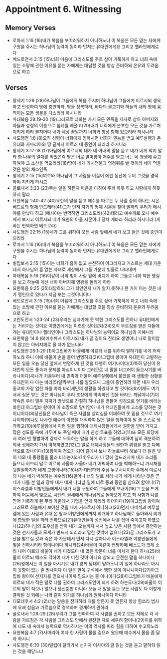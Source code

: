 #  Appointment 6. Witnessing

## Memory Verses
- 로마서 1:16 (16)내가 복음을 부끄러워하지 아니하노니 이 복음은 모든 믿는 자에게 구원을 주시는 하나님의 능력이 됨이라 먼저는 유대인에게요 그리고 헬라인에게로다
- 베드로전서 3:15 (15)너희 마음에 그리스도를 주로 삼아 거룩하게 하고 너희 속에 있는 소망에 관한 이유를 묻는 자에게는 대답할 것을 항상 준비하되 온유와 두려움으로 하고

## Verses
- 창세기 1:28 (28)하나님이 그들에게 복을 주시며 하나님이 그들에게 이르시되 생육하고 번성하여 땅에 충만하라, 땅을 정복하라, 바다의 물고기와 하늘의 새와 땅에 움직이는 모든 생물을 다스리라 하시니라
- 마태복음 28:19-20 (19)그러므로 너희는 가서 모든 민족을 제자로 삼아 아버지와 아들과 성령의 이름으로 침례를 베풀고(20)내가 너희에게 분부한 모든 것을 가르쳐 지키게 하라 볼지어다 내가 세상 끝날까지 너희와 항상 함께 있으리라 하시니라
- 사도행전 1:8 (8)오직 성령이 너희에게 임하시면 너희가 권능을 받고 예루살렘과 온 유대와 사마리아와 땅 끝까지 이르러 내 증인이 되리라 하시니라
- 창세기 3:17-18 (17)아담에게 이르시되 네가 네 아내의 말을 듣고 내가 네게 먹지 말라 한 나무의 열매를 먹었은즉 땅은 너로 말미암아 저주를 받고 너는 네 평생에 수고하여야 그 소산을 먹으리라(18)땅이 네게 가시덤불과 엉겅퀴를 낼 것이라 네가 먹을 것은 밭의 채소인즉
- 창세기 2:15 (15)여호와 하나님이 그 사람을 이끌어 에덴 동산에 두어 그것을 경작하며 지키게 하시고
- 골로새서 3:23 (23)무슨 일을 하든지 마음을 다하여 주께 하듯 하고 사람에게 하듯 하지 말라
- 요한복음 1:40-42 (40)요한의 말을 듣고 예수를 따르는 두 사람 중의 하나는 시몬 베드로의 형제 안드레라(41)그가 먼저 자기의 형제 시몬을 찾아 말하되 우리가 메시야를 만났다 하고 (메시야는 번역하면 그리스도라)(42)데리고 예수께로 오니 예수께서 보시고 이르시되 네가 요한의 아들 시몬이니 장차 게바라 하리라 하시니라 (게바는 번역하면 베드로라)
- 사도행전 22:15 (15)네가 그를 위하여 모든 사람 앞에서 네가 보고 들은 것에 증인이 되리라
- 로마서 1:16 (16)내가 복음을 부끄러워하지 아니하노니 이 복음은 모든 믿는 자에게 구원을 주시는 하나님의 능력이 됨이라 먼저는 유대인에게요 그리고 헬라인에게로다
- 빌립보서 2:15 (15)이는 너희가 흠이 없고 순전하여 어그러지고 거스르는 세대 가운데서 하나님의 흠 없는 자녀로 세상에서 그들 가운데 빛들로 나타내며
- 마태복음 5:16 (16)이같이 너희 빛이 사람 앞에 비치게 하여 그들로 너희 착한 행실을 보고 하늘에 계신 너희 아버지께 영광을 돌리게 하라
- 요한복음 9:25 (25)대답하되 그가 죄인인지 내가 알지 못하나 한 가지 아는 것은 내가 맹인으로 있다가 지금 보는 그것이니이다
- 베드로전서 3:15 (15)너희 마음에 그리스도를 주로 삼아 거룩하게 하고 너희 속에 있는 소망에 관한 이유를 묻는 자에게는 대답할 것을 항상 준비하되 온유와 두려움으로 하고
- 고린도전서 1:23-24 (23)우리는 십자가에 못 박힌 그리스도를 전하니 유대인에게는 거리끼는 것이요 이방인에게는 미련한 것이로되(24)오직 부르심을 받은 자들에게는 유대인이나 헬라인이나 그리스도는 하나님의 능력이요 하나님의 지혜니라
- 요한복음 14:6 (6)예수께서 이르시되 내가 곧 길이요 진리요 생명이니 나로 말미암지 않고는 아버지께로 올 자가 없느니라
- 사도행전 26:1-29 (1)아그립바가 바울에게 이르되 너를 위하여 말하기를 네게 허락하노라 하니 이에 바울이 손을 들어 변명하되(2)아그립바 왕이여 유대인이 고발하는 모든 일을 오늘 당신 앞에서 변명하게 된 것을 다행히 여기나이다(3)특히 당신이 유대인의 모든 풍속과 문제를 아심이니이다 그러므로 내 말을 너그러이 들으시기를 바라나이다(4)내가 처음부터 내 민족과 더불어 예루살렘에서 젊었을 때 생활한 상황을 유대인이 다 아는 바라(5)일찍부터 나를 알았으니 그들이 증언하려 하면 내가 우리 종교의 가장 엄한 파를 따라 바리새인의 생활을 하였다고 할 것이라(6)이제도 여기 서서 심문 받는 것은 하나님이 우리 조상에게 약속하신 것을 바라는 까닭이니(7)이 약속은 우리 열두 지파가 밤낮으로 간절히 하나님을 받들어 섬김으로 얻기를 바라는 바인데 아그립바 왕이여 이 소망으로 말미암아 내가 유대인들에게 고소를 당하는 것이니이다(8)당신들은 하나님이 죽은 사람을 살리심을 어찌하여 못 믿을 것으로 여기나이까(9)나도 나사렛 예수의 이름을 대적하여 많은 일을 행하여야 될 줄 스스로 생각하고(10)예루살렘에서 이런 일을 행하여 대제사장들에게서 권한을 받아 가지고 많은 성도를 옥에 가두며 또 죽일 때에 내가 찬성 투표를 하였고(11)또 모든 회당에서 여러 번 형벌하여 강제로 모독하는 말을 하게 하고 그들에 대하여 심히 격분하여 외국 성에까지 가서 박해하였고(12)그 일로 대제사장들의 권한과 위임을 받고 다메섹으로 갔나이다(13)왕이여 정오가 되어 길에서 보니 하늘로부터 해보다 더 밝은 빛이 나와 내 동행들을 둘러 비추는지라(14)우리가 다 땅에 엎드러지매 내가 소리를 들으니 히브리 말로 이르되 사울아 사울아 네가 어찌하여 나를 박해하느냐 가시채를 뒷발질하기가 네게 고생이니라(15)내가 대답하되 주님 누구시니이까 주께서 이르시되 나는 네가 박해하는 예수라(16)일어나 너의 발로 서라 내가 네게 나타난 것은 곧 네가 나를 본 일과 장차 내가 네게 나타날 일에 너로 종과 증인을 삼으려 함이니(17)이스라엘과 이방인들에게서 내가 너를 구원하여 그들에게 보내어(18)그 눈을 뜨게 하여 어둠에서 빛으로, 사탄의 권세에서 하나님께로 돌아오게 하고 죄 사함과 나를 믿어 거룩하게 된 무리 가운데서 기업을 얻게 하리라 하더이다(19)아그립바 왕이여 그러므로 하늘에서 보이신 것을 내가 거스르지 아니하고(20)먼저 다메섹과 예루살렘에 있는 사람과 유대 온 땅과 이방인에게까지 회개하고 하나님께로 돌아와서 회개에 합당한 일을 하라 전하므로(21)유대인들이 성전에서 나를 잡아 죽이고자 하였으나(22)하나님의 도우심을 받아 내가 오늘까지 서서 높고 낮은 사람 앞에서 증언하는 것은 선지자들과 모세가 반드시 되리라고 말한 것밖에 없으니(23)곧 그리스도가 고난을 받으실 것과 죽은 자 가운데서 먼저 다시 살아나사 이스라엘과 이방인들에게 빛을 전하시리라 함이니이다 하니라(24)바울이 이같이 변명하매 베스도가 크게 소리 내어 이르되 바울아 네가 미쳤도다 네 많은 학문이 너를 미치게 한다 하니(25)바울이 이르되 베스도 각하여 내가 미친 것이 아니요 참되고 온전한 말을 하나이다(26)왕께서는 이 일을 아시기로 내가 왕께 담대히 말하노니 이 일에 하나라도 아시지 못함이 없는 줄 믿나이다 이 일은 한쪽 구석에서 행한 것이 아니니이다(27)아그립바 왕이여 선지자를 믿으시나이까 믿으시는 줄 아나이다(28)아그립바가 바울에게 이르되 네가 적은 말로 나를 권하여 그리스도인이 되게 하려 하는도다(29)바울이 이르되 말이 적으나 많으나 당신뿐만 아니라 오늘 내 말을 듣는 모든 사람도 다 이렇게 결박된 것 외에는 나와 같이 되기를 하나님께 원하나이다 하니라
- 디모데후서 4:2 (2)너는 말씀을 전파하라 때를 얻든지 못 얻든지 항상 힘쓰라 범사에 오래 참음과 가르침으로 경책하며 경계하며 권하라
- 골로새서 1:28-29 (28)우리가 그를 전파하여 각 사람을 권하고 모든 지혜로 각 사람을 가르침은 각 사람을 그리스도 안에서 완전한 자로 세우려 함이니(29)이를 위하여 나도 내 속에서 능력으로 역사하시는 이의 역사를 따라 힘을 다하여 수고하노라
- 요한복음 4:7 (7)사마리아 여자 한 사람이 물을 길으러 왔으매 예수께서 물을 좀 달라 하시니
- 사도행전 8:30 (30)빌립이 달려가서 선지자 이사야의 글 읽는 것을 듣고 말하되 읽는 것을 깨닫느냐
